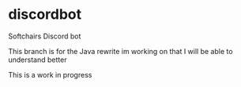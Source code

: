 # discordbot
Softchairs Discord bot

This branch is for the Java rewrite im working on that I will be able to understand better

This is a work in progress
